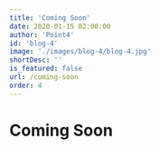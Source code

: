 ```yaml
---
title: 'Coming Soon'
date: 2020-01-15 02:00:00
author: 'Point4'
id: 'blog-4'
image: './images/blog-4/blog-4.jpg'
shortDesc: ''
is_featured: false
url: /coming-soon
order: 4
---
```

<h1>Coming Soon</h1>